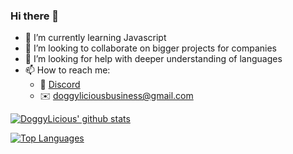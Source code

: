 ### Hi there 👋

- 🌱 I’m currently learning Javascript
- 👯 I’m looking to collaborate on bigger projects for companies
- 🤔 I’m looking for help with deeper understanding of languages
- 📫 How to reach me: 
  - 💬 [Discord](https://discord.gg/HEB4ZWZ)
  - ✉️ [doggyliciousbusiness@gmail.com](mailto:doggyliciousbusiness@gmail.com)

[![DoggyLicious' github stats](https://github-readme-stats.vercel.app/api?username=doggylicious&count_private=true&show_icons=true&theme=radical&hide_rank=false)](https://github.com/doggylicious/github-readme-stats)

[![Top Languages](https://github-readme-stats.vercel.app/api/top-langs/?username=doggylicious)](https://github.com/doggylicious/github-readme-stats)
